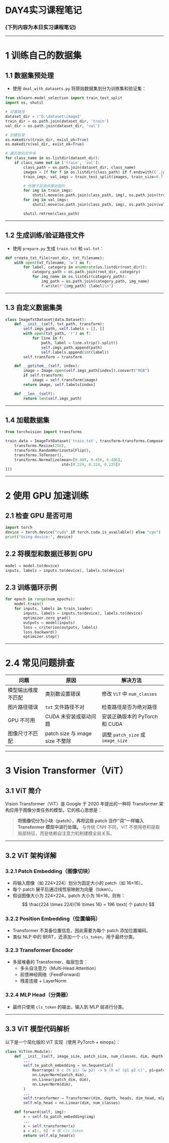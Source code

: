# DAY4实习课程笔记

### (下列内容为本日实习课程笔记)

---

# 1 训练自己的数据集

## 1.1 数据集预处理
- 使用 `deal_with_datasets.py` 将原始数据集划分为训练集和验证集：
```python
from sklearn.model_selection import train_test_split
import os, shutil

# 设置路径
dataset_dir = r'D:\dataset\image2'
train_dir = os.path.join(dataset_dir, 'train')
val_dir = os.path.join(dataset_dir, 'val')

# 创建目录
os.makedirs(train_dir, exist_ok=True)
os.makedirs(val_dir, exist_ok=True)

# 遍历类别文件夹
for class_name in os.listdir(dataset_dir):
    if class_name not in ['train', 'val']:
        class_path = os.path.join(dataset_dir, class_name)
        images = [f for f in os.listdir(class_path) if f.endswith(('.jpg', '.png'))]
        train_imgs, val_imgs = train_test_split(images, train_size=0.7, random_state=42)

        # 创建子目录并移动图片
        for img in train_imgs:
            shutil.move(os.path.join(class_path, img), os.path.join(train_dir, class_name, img))
        for img in val_imgs:
            shutil.move(os.path.join(class_path, img), os.path.join(val_dir, class_name, img))

        shutil.rmtree(class_path)
```

---

## 1.2 生成训练/验证路径文件
- 使用 `prepare.py` 生成 `train.txt` 和 `val.txt`：
```python
def create_txt_file(root_dir, txt_filename):
    with open(txt_filename, 'w') as f:
        for label, category in enumerate(os.listdir(root_dir)):
            category_path = os.path.join(root_dir, category)
            for img_name in os.listdir(category_path):
                img_path = os.path.join(category_path, img_name)
                f.write(f"{img_path} {label}\n")
```

---

## 1.3 自定义数据集类
```python
class ImageTxtDataset(data.Dataset):
    def __init__(self, txt_path, transform):
        self.imgs_path, self.labels = [], []
        with open(txt_path, 'r') as f:
            for line in f:
                path, label = line.strip().split()
                self.imgs_path.append(path)
                self.labels.append(int(label))
        self.transform = transform

    def __getitem__(self, index):
        image = Image.open(self.imgs_path[index]).convert("RGB")
        if self.transform:
            image = self.transform(image)
        return image, self.labels[index]

    def __len__(self):
        return len(self.imgs_path)
```

---

## 1.4 加载数据集
```python
from torchvision import transforms

train_data = ImageTxtDataset('train.txt', transform=transforms.Compose([
    transforms.Resize(256),
    transforms.RandomHorizontalFlip(),
    transforms.ToTensor(),
    transforms.Normalize(mean=[0.485, 0.456, 0.406],
                         std=[0.229, 0.224, 0.225])
]))
```

---

# 2 使用 GPU 加速训练

## 2.1 检查 GPU 是否可用

```python
import torch
device = torch.device("cuda" if torch.cuda.is_available() else "cpu")
print("Using device:", device)
```

## 2.2 将模型和数据迁移到 GPU

```python
model = model.to(device)
inputs, labels = inputs.to(device), labels.to(device)
```

## 2.3 训练循环示例

```python
for epoch in range(num_epochs):
    model.train()
    for inputs, labels in train_loader:
        inputs, labels = inputs.to(device), labels.to(device)
        optimizer.zero_grad()
        outputs = model(inputs)
        loss = criterion(outputs, labels)
        loss.backward()
        optimizer.step()
```

---

# 2.4 常见问题排查

| 问题 | 原因 | 解决方法 |
|------|------|----------|
| 模型输出维度不匹配 | 类别数设置错误 | 修改 `ViT` 中 `num_classes` |
| 图片路径错误 | `txt` 文件路径不对 | 检查路径是否为绝对路径 |
| GPU 不可用 | CUDA 未安装或驱动问题 | 安装正确版本的 PyTorch 和 CUDA |
| 图像尺寸不匹配 | patch size 与 image size 不整除 | 调整 `patch_size` 或 `image_size` |

---

# 3 Vision Transformer（ViT）

## 3.1 ViT 简介
Vision Transformer（ViT）是 Google 于 2020 年提出的一种将 Transformer 架构应用于图像分类任务的模型。它的核心思想是：
> **将图像切分为小块（patch），再将这些 patch 当作“词”一样输入 Transformer 模型中进行处理。**
与传统 CNN 不同，ViT 不使用卷积提取局部特征，而是依赖自注意力机制建模全局关系。

---

## 3.2 ViT 架构详解

### 3.2.1 Patch Embedding（图像切块）
- 将输入图像（如 224×224）划分为固定大小的 patch（如 16×16）。
- 每个 patch 展平后通过线性层映射为向量（token）。
- 假设图像大小为 224×224，patch 大小为 16×16，则有：
  $$
  \frac{224 \times 224}{16 \times 16} = 196 \text{ 个 patch}
  $$

### 3.2.2 Position Embedding（位置编码）
- Transformer 不具备位置信息，因此需要为每个 patch 添加位置编码。
- 类似 NLP 中的 BERT，还添加一个 `cls_token`，用于最终分类。

### 3.2.3 Transformer Encoder
- 多层堆叠的 Transformer，每层包含：
  - 多头自注意力（Multi-Head Attention）
  - 前馈神经网络（FeedForward）
  - 残差连接 + LayerNorm

### 3.2.4 MLP Head（分类器）
- 最终只使用 `cls_token` 的输出，输入到 MLP 层进行分类。

---

## 3.3 ViT 模型代码解析
以下是一个简化版的 ViT 实现（使用 PyTorch + einops）：
```python
class ViT(nn.Module):
    def __init__(self, image_size, patch_size, num_classes, dim, depth, heads, mlp_dim):
        ...
        self.to_patch_embedding = nn.Sequential(
            Rearrange('b c (h p1) (w p2) -> b (h w) (p1 p2 c)', p1=patch_size, p2=patch_size),
            nn.LayerNorm(patch_dim),
            nn.Linear(patch_dim, dim),
            nn.LayerNorm(dim),
        )
        ...
        self.transformer = Transformer(dim, depth, heads, dim_head, mlp_dim)
        self.mlp_head = nn.Linear(dim, num_classes)

    def forward(self, img):
        x = self.to_patch_embedding(img)
        ...
        x = self.transformer(x)
        x = x[:, 0]  # 取 cls_token
        return self.mlp_head(x)
```